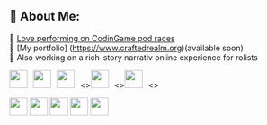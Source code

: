## 💫 About Me:
👯 [Love performing on CodinGame pod races](https://www.codingame.com/profile/8be7f781541e65d54e00debef38547c90199255)<br>
🔭 [My portfolio] (https://www.craftedrealm.org)(available soon)<br>
🌱 Also working on a rich-story narrativ online experience for rolists<br>

<img src="https://api.iconify.design/skill-icons:html.svg?color=%23888888" width="32" height="32" style="margin-right: 10px;"><img src="https://api.iconify.design/skill-icons:css.svg?color=%23888888" width="32" height="32" style="margin-right: 10px;"><img src="https://api.iconify.design/skill-icons:javascript.svg?color=%23888888" width="32" height="32" style="margin-right: 10px;"><><img src="https://api.iconify.design/skill-icons:heroku.svg?color=%23888888" width="32" height="32" style="margin-right: 10px;"><><img src="https://api.iconify.design/skill-icons:figma-dark.svg?color=%23888888" width="32" height="32" style="margin-right: 10px;"><>

<img src="https://api.iconify.design/skill-icons:html.svg?color=%23888888" width="32" height="32">
<img src="https://api.iconify.design/skill-icons:html.svg?color=%23888888" width="32" height="32">
<img src="https://api.iconify.design/skill-icons:html.svg?color=%23888888" width="32" height="32">
<img src="https://api.iconify.design/skill-icons:html.svg?color=%23888888" width="32" height="32">
<img src="https://api.iconify.design/skill-icons:html.svg?color=%23888888" width="32" height="32">
